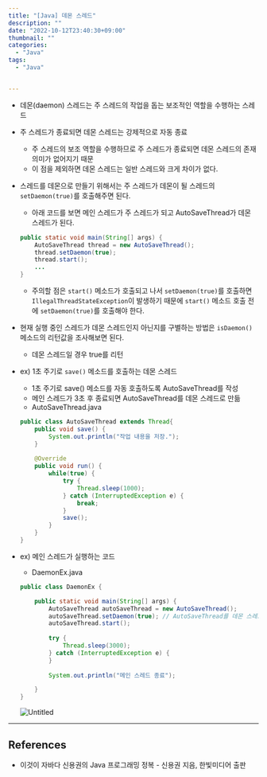 ```yaml
---
title: "[Java] 데몬 스레드"
description: ""
date: "2022-10-12T23:40:30+09:00"
thumbnail: ""
categories:
  - "Java"
tags:
  - "Java"


---
```

<!--more-->

- 데몬(daemon) 스레드는 주 스레드의 작업을 돕는 보조적인 역할을 수행하는 스레드
- 주 스레드가 종료되면 데몬 스레드는 강제적으로 자동 종료
    - 주 스레드의 보조 역할을 수행하므로 주 스레드가 종료되면 데몬 스레드의 존재 의미가 없어지기 때문
    - 이 점을 제외하면 데몬 스레드는 일반 스레드와 크게 차이가 없다.
- 스레드를 데몬으로 만들기 위해서는 주 스레드가 데몬이 될 스레드의 `setDaemon(true)`를 호출해주면 된다.
    - 아래 코드를 보면 메인 스레드가 주 스레드가 되고 AutoSaveThread가 데몬 스레드가 된다.
    
    ```java
    public static void main(String[] args) {
    	AutoSaveThread thread = new AutoSaveThread();
    	thread.setDaemon(true);
    	thread.start();
    	...
    }
    ```
    
    - 주의할 점은 `start()` 메소드가 호출되고 나서 `setDaemon(true)`를 호출하면 `IllegalThreadStateException`이 발생하기 때문에 `start()` 메소드 호출 전에 `setDaemon(true)`를 호출해야 한다.
- 현재 실행 중인 스레드가 데몬 스레드인지 아닌지를 구별하는 방법은 `isDaemon()` 메소드의 리턴값을 조사해보면 된다.
    - 데몬 스레드일 경우 true를 리턴
- ex) 1초 주기로 `save()` 메소드를 호출하는 데몬 스레드
    - 1초 주기로 save() 메소드를 자동 호출하도록 AutoSaveThread를 작성
    - 메인 스레드가 3초 후 종료되면 AutoSaveThread를 데몬 스레드로 만듦
    - AutoSaveThread.java
    
    ```java
    public class AutoSaveThread extends Thread{
    	public void save() {
    		System.out.println("작업 내용을 저장.");
    	}
    	
    	@Override
    	public void run() {
    		while(true) {
    			try {
    				Thread.sleep(1000);
    			} catch (InterruptedException e) {
    				break;
    			}
    			save();
    		}
    	}
    }
    ```
    
- ex) 메인 스레드가 실행하는 코드
    - DaemonEx.java
    
    ```java
    public class DaemonEx {
    
    	public static void main(String[] args) {
    		AutoSaveThread autoSaveThread = new AutoSaveThread();
    		autoSaveThread.setDaemon(true); // AutoSaveThread를 데몬 스레드로 만듦
    		autoSaveThread.start();
    		
    		try {
    			Thread.sleep(3000);
    		} catch (InterruptedException e) {
    		}
    		
    		System.out.println("메인 스레드 종료");
    
    	}
    }
    ```
    
    ![Untitled](/images/lang_java/multi_thread/데몬_스레드/Untitled.png)
    

---

## References

- 이것이 자바다 신용권의 Java 프로그래밍 정복 - 신용권 지음, 한빛미디어 출판